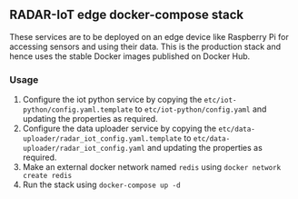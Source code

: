 ## RADAR-IoT edge docker-compose stack

These services are to be deployed on an edge device like Raspberry Pi for accessing sensors and using their data.
This is the production stack and hence uses the stable Docker images published on Docker Hub.

### Usage

1. Configure the iot python service by copying the `etc/iot-python/config.yaml.template` to `etc/iot-python/config.yaml` and updating the properties as required.
2. Configure the data uploader service by copying the `etc/data-uploader/radar_iot_config.yaml.template` to `etc/data-uploader/radar_iot_config.yaml` and updating the properties as required.
3. Make an external docker network named `redis` using `docker network create redis`
4. Run the stack using `docker-compose up -d`